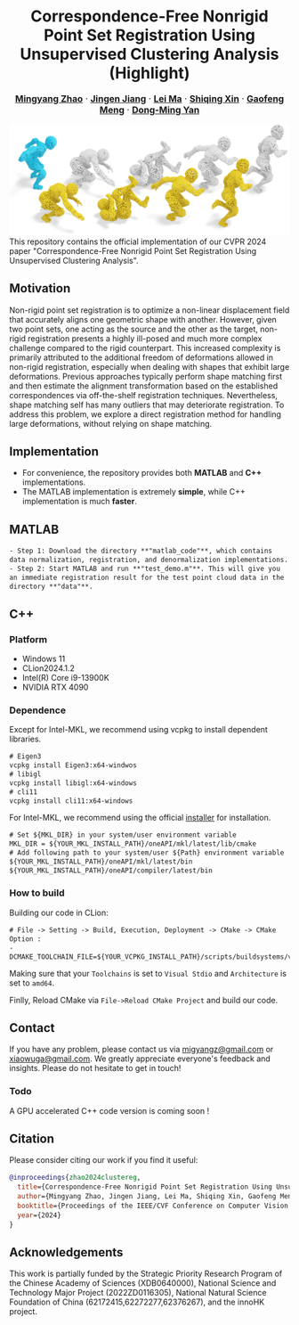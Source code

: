 <p align="center">
  <p align="center">
    <h1 align="center">Correspondence-Free Nonrigid Point Set Registration Using Unsupervised Clustering Analysis (Highlight)</h1>
  </p>
  <p align="center" style="font-size:16px">
    <a target="_blank" href="https://zikai1.github.io/"><strong>Mingyang Zhao</strong></a>
    ·
    <a target="_blank" href="https://xiaowuga.github.io/"><strong>Jingen Jiang</strong></a>
    ·
    <a target="_blank" href="https://www.ai.pku.edu.cn/info/1139/1341.htm"><strong>Lei Ma</strong></a>
    ·
    <a target="_blank" href="https://irc.cs.sdu.edu.cn/~shiqing/index.html"><strong>Shiqing Xin</strong></a>
    ·
    <a target="_blank" href="https://scholar.google.com/citations?user=5hti_r0AAAAJ"><strong>Gaofeng Meng</strong></a>
   ·
    <a target="_blank" href="https://sites.google.com/site/yandongming/"><strong>Dong-Ming Yan</strong></a>
  </p>




<!--<font size=15> Correspondence-Free Nonrigid Point Set Registration Using Unsupervised Clustering Analysis (Highlight) <font size=15>-->

![](./fig/CVPR_Teaser.jpg)
This repository contains the official implementation of our CVPR 2024 paper "Correspondence-Free Nonrigid Point Set Registration Using Unsupervised Clustering Analysis". 

## Motivation
Non-rigid point set registration is to optimize a non-linear displacement field that accurately aligns one geometric shape with another. However, given two point sets, one acting as the source and the other as the target, non-rigid registration presents a highly ill-posed and much more complex challenge compared to the rigid counterpart. This increased complexity is primarily attributed to the additional freedom of deformations allowed in non-rigid registration, especially when dealing with shapes that exhibit large deformations. Previous approaches typically perform shape matching first and then estimate the alignment transformation based on the established correspondences via off-the-shelf registration techniques. Nevertheless, shape matching self has many outliers that may deteriorate registration. To address this problem, we explore a direct registration method for handling large deformations, without relying on shape matching.

## Implementation
- For convenience, the repository provides both **MATLAB** and **C++** implementations. 
- The MATLAB implementation is extremely **simple**, while C++ implementation is much **faster**.



## MATLAB 
```
- Step 1: Download the directory **"matlab_code"**, which contains data normalization, registration, and denormalization implementations. 
- Step 2: Start MATLAB and run **"test_demo.m"**. This will give you an immediate registration result for the test point cloud data in the directory **"data"**. 
```
  


## C++
### Platform
- Windows 11
- CLion2024.1.2
- Intel(R) Core i9-13900K
- NVIDIA RTX 4090
### Dependence
Except for Intel-MKL, we recommend using vcpkg to install dependent libraries.
```shell
# Eigen3
vcpkg install Eigen3:x64-windwos
# libigl
vcpkg install libigl:x64-windows
# cli11
vcpkg install cli11:x64-windows
```
For Intel-MKL, we recommend using the official [installer](https://www.intel.com/content/www/us/en/developer/tools/oneapi/onemkl-download.html) for installation.
```shell
# Set ${MKL_DIR} in your system/user environment variable
MKL_DIR = ${YOUR_MKL_INSTALL_PATH}/oneAPI/mkl/latest/lib/cmake
# Add following path to your system/user ${Path} environment variable
${YOUR_MKL_INSTALL_PATH}/oneAPI/mkl/latest/bin
${YOUR_MKL_INSTALL_PATH}/oneAPI/compiler/latest/bin
```

### How to build 

Building our code in CLion:
```shell
# File -> Setting -> Build, Execution, Deployment -> CMake -> CMake Option :
-DCMAKE_TOOLCHAIN_FILE=${YOUR_VCPKG_INSTALL_PATH}/scripts/buildsystems/vcpkg.cmake
```
Making sure that your `Toolchains` is set to `Visual Stdio` and `Architecture` is set to `amd64`.

Finlly, Reload CMake via `File->Reload CMake Project` and build our code.

## Contact 
If you have any problem, please contact us via <migyangz@gmail.com> or <xiaowuga@gmail.com>. We greatly appreciate everyone's feedback and insights. Please do not hesitate to get in touch!

### Todo 
A GPU accelerated C++ code version is coming soon !

## Citation
Please consider citing our work if you find it useful:

```bibtex
@inproceedings{zhao2024clustereg,
  title={Correspondence-Free Nonrigid Point Set Registration Using Unsupervised Clustering Analysis},
  author={Mingyang Zhao, Jingen Jiang, Lei Ma, Shiqing Xin, Gaofeng Meng, Dong-Ming Yan},
  booktitle={Proceedings of the IEEE/CVF Conference on Computer Vision and Pattern Recognition},
  year={2024}
}
```



## Acknowledgements
This work is partially funded by the Strategic Priority Research Program of the Chinese
Academy of Sciences (XDB0640000), National Science and Technology Major Project (2022ZD0116305), National Natural Science Foundation of China
(62172415,62272277,62376267), and the innoHK project.



